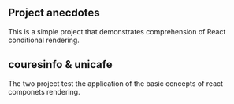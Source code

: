 ## Project anecdotes

This is a simple project that demonstrates comprehension of React conditional rendering.

## couresinfo & unicafe

The two project test the application of the basic concepts of react componets rendering.
